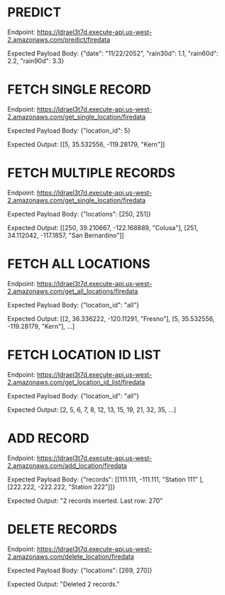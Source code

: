# PREDICT
Endpoint:
https://ldrael3t7d.execute-api.us-west-2.amazonaws.com/predict/firedata

Expected Payload Body:
{"date": "11/22/2052", "rain30d": 1.1, "rain60d": 2.2, "rain90d": 3.3}



# FETCH SINGLE RECORD
Endpoint:
https://ldrael3t7d.execute-api.us-west-2.amazonaws.com/get_single_location/firedata

Expected Payload Body:
{"location_id": 5}

Expected Output:
[[5, 35.532556, -119.28179, "Kern"]]



# FETCH MULTIPLE RECORDS
Endpoint:
https://ldrael3t7d.execute-api.us-west-2.amazonaws.com/get_single_location/firedata

Expected Payload Body:
{"locations": [250, 251]}

Expected Output:
[[250, 39.210667, -122.168889, "Colusa"], [251, 34.112042, -117.1857, "San Bernardino"]]



# FETCH ALL LOCATIONS
Endpoint:
https://ldrael3t7d.execute-api.us-west-2.amazonaws.com/get_all_locations/firedata

Expected Payload Body:
{"location_id": "all"}

Expected Output:
[[2, 36.336222, -120.11291, "Fresno"], [5, 35.532556, -119.28179, "Kern"], ...]



# FETCH LOCATION ID LIST
Endpoint:
https://ldrael3t7d.execute-api.us-west-2.amazonaws.com/get_location_id_list/firedata

Expected Payload Body:
{"location_id": "all"}

Expected Output:
[2, 5, 6, 7, 8, 12, 13, 15, 19, 21, 32, 35, ...]



# ADD RECORD
Endpoint:
https://ldrael3t7d.execute-api.us-west-2.amazonaws.com/add_location/firedata

Expected Payload Body:
{"records": [[111.111, -111.111, "Station 111"  ], [222.222, -222.222, "Station 222"]]}

Expected Output:
"2 records inserted. Last row: 270"



# DELETE RECORDS
Endpoint:
https://ldrael3t7d.execute-api.us-west-2.amazonaws.com/delete_location/firedata

Expected Payload Body:
{"locations": [269, 270]}

Expected Output:
"Deleted 2 records."